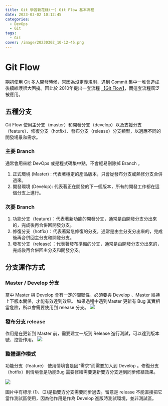 ```yaml
---
title: Git 學習新花樣(一) Git Flow 基本流程
date: 2023-03-02 10:12:45
categories: 
  - DevOps
  - Git
tags: 
  - Git
cover: /image/20230302_10-12-45.png
---
```

# Git Flow 
期初使用 Git 多人開發時候，常因為沒定義規則，遇到 Commit 集中一堆會造成後續維護很大困擾。因此於 2010年提出一套流程 [【Git Flow】](https://nvie.com/posts/a-successful-git-branching-model/)，而這套流程廣泛被應用。

## 五種分支
Git Flow 使用主分支（master）和開發分支（develop）以及支援分支（feature）、修復分支（hotfix）、發布分支（release）分支類型，以適應不同的開發場景和需求。

### 主要 Branch
通常會用來給 DevOps 或是程式碼集中點，不會輕易刪除掉 Branch 。 
1. 正式環境 (Master) : 代表著穩定的產品版本，只會從發布分支或熱修分支合併過來。
2. 開發環境 (Develop): 代表著正在開發的下一個版本，所有的開發工作都在這個分支上進行。

### 次要 Branch
1. 功能分支（feature）：代表著新功能的開發分支，通常是由開發分支分出來的，完成後再合併回開發分支。
2. 修復分支（hotfix）：代表著緊急修復的分支，通常是由主分支分出來的，完成後再合併回主分支和開發分支。
3. 發布分支（release）：代表著發布準備的分支，通常是由開發分支分出來的，完成後再合併回主分支和開發分支。

## 分支運作方式
### Master / Develop 分支
當中 Master 與 Develop 會有一定的關聯性，必須要與 Develop 、Master 維持上下版本關係，才能有效達到效果。
如果過程中遇到Master 更新有 Bug 其實相當危險，所以會需要使用到 release 分支。
![](/image/20230302_09-47-37.png)


### 發布分支 release
作用是在更新到 Master 前，需要建立一版到 Release 進行測試，可以達到版本號、控管作用。
![](/image/20230302_09-53-51.png)


### 整體運作模式
功能分支（feature） 使用情境會是因"需求"而需要加入到 Develop 。修復分支（hotfix）則情境會是功能Bug 需要修繕需要更新雙方分支達到同步修繕效果。

![](/image/20230302_10-01-46.png)

圖片中有標示 (1)、(2)是指雙方分支需要同步過去。留意是 release 不能直接把它當作測試區使用，因為他作用是作為 Develop 進版時測試環境，並非測試區。
